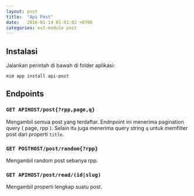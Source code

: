 ```yaml
---
layout: post
title:  "Api Post"
date:   2016-01-14 01:01:02 +0700
categories: ext-module post
---
```


## Instalasi

Jalankan perintah di bawah di folder aplikasi:

```
mim app install api-post
```

## Endpoints

### `GET APIHOST/post{?rpp,page,q}`

Mengambil semua post yang terdaftar. Endnpoint ini menerima pagination query ( page, rpp ). Selain itu juga menerima query string `q` untuk memfilter post dari properti `title`.

### `GET POSTHOST/post/random{?rpp}`

Mengambil random post sebanya rpp.

### `GET APIHOST/post/read/(id|slug)`

Mengambil properti lengkap suatu post.